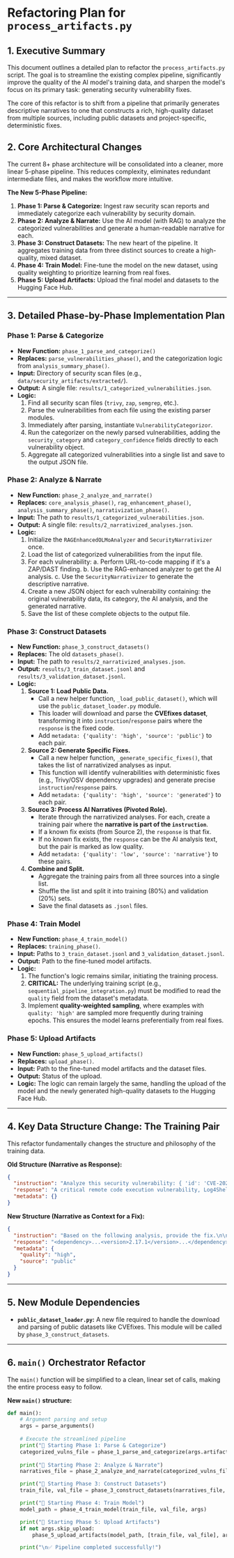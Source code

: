 # Refactoring Plan for `process_artifacts.py`

## 1. Executive Summary

This document outlines a detailed plan to refactor the `process_artifacts.py` script. The goal is to streamline the existing complex pipeline, significantly improve the quality of the AI model's training data, and sharpen the model's focus on its primary task: generating security vulnerability fixes.

The core of this refactor is to shift from a pipeline that primarily generates descriptive narratives to one that constructs a rich, high-quality dataset from multiple sources, including public datasets and project-specific, deterministic fixes.

## 2. Core Architectural Changes

The current 8+ phase architecture will be consolidated into a cleaner, more linear 5-phase pipeline. This reduces complexity, eliminates redundant intermediate files, and makes the workflow more intuitive.

**The New 5-Phase Pipeline:**

1.  **Phase 1: Parse & Categorize:** Ingest raw security scan reports and immediately categorize each vulnerability by security domain.
2.  **Phase 2: Analyze & Narrate:** Use the AI model (with RAG) to analyze the categorized vulnerabilities and generate a human-readable narrative for each.
3.  **Phase 3: Construct Datasets:** The new heart of the pipeline. It aggregates training data from three distinct sources to create a high-quality, mixed dataset.
4.  **Phase 4: Train Model:** Fine-tune the model on the new dataset, using quality weighting to prioritize learning from real fixes.
5.  **Phase 5: Upload Artifacts:** Upload the final model and datasets to the Hugging Face Hub.

---

## 3. Detailed Phase-by-Phase Implementation Plan

### Phase 1: Parse & Categorize

*   **New Function:** `phase_1_parse_and_categorize()`
*   **Replaces:** `parse_vulnerabilities_phase()`, and the categorization logic from `analysis_summary_phase()`.
*   **Input:** Directory of security scan files (e.g., `data/security_artifacts/extracted/`).
*   **Output:** A single file: `results/1_categorized_vulnerabilities.json`.
*   **Logic:**
    1.  Find all security scan files (`trivy`, `zap`, `semgrep`, etc.).
    2.  Parse the vulnerabilities from each file using the existing parser modules.
    3.  Immediately after parsing, instantiate `VulnerabilityCategorizor`.
    4.  Run the categorizer on the newly parsed vulnerabilities, adding the `security_category` and `category_confidence` fields directly to each vulnerability object.
    5.  Aggregate all categorized vulnerabilities into a single list and save to the output JSON file.

### Phase 2: Analyze & Narrate

*   **New Function:** `phase_2_analyze_and_narrate()`
*   **Replaces:** `core_analysis_phase()`, `rag_enhancement_phase()`, `analysis_summary_phase()`, `narrativization_phase()`.
*   **Input:** The path to `results/1_categorized_vulnerabilities.json`.
*   **Output:** A single file: `results/2_narrativized_analyses.json`.
*   **Logic:**
    1.  Initialize the `RAGEnhancedOLMoAnalyzer` and `SecurityNarrativizer` once.
    2.  Load the list of categorized vulnerabilities from the input file.
    3.  For each vulnerability:
        a.  Perform URL-to-code mapping if it's a ZAP/DAST finding.
        b.  Use the RAG-enhanced analyzer to get the AI analysis.
        c.  Use the `SecurityNarrativizer` to generate the descriptive narrative.
    4.  Create a new JSON object for each vulnerability containing: the original vulnerability data, its category, the AI analysis, and the generated narrative.
    5.  Save the list of these complete objects to the output file.

### Phase 3: Construct Datasets

*   **New Function:** `phase_3_construct_datasets()`
*   **Replaces:** The old `datasets_phase()`.
*   **Input:** The path to `results/2_narrativized_analyses.json`.
*   **Output:** `results/3_train_dataset.jsonl` and `results/3_validation_dataset.jsonl`.
*   **Logic:**
    1.  **Source 1: Load Public Data.**
        *   Call a new helper function, `_load_public_dataset()`, which will use the `public_dataset_loader.py` module.
        *   This loader will download and parse the **CVEfixes dataset**, transforming it into `instruction`/`response` pairs where the `response` is the fixed code.
        *   Add `metadata: {'quality': 'high', 'source': 'public'}` to each pair.
    2.  **Source 2: Generate Specific Fixes.**
        *   Call a new helper function, `_generate_specific_fixes()`, that takes the list of narrativized analyses as input.
        *   This function will identify vulnerabilities with deterministic fixes (e.g., Trivy/OSV dependency upgrades) and generate precise `instruction`/`response` pairs.
        *   Add `metadata: {'quality': 'high', 'source': 'generated'}` to each pair.
    3.  **Source 3: Process AI Narratives (Pivoted Role).**
        *   Iterate through the narrativized analyses. For each, create a training pair where the **narrative is part of the `instruction`**.
        *   If a known fix exists (from Source 2), the `response` is that fix.
        *   If no known fix exists, the `response` can be the AI analysis text, but the pair is marked as low quality.
        *   Add `metadata: {'quality': 'low', 'source': 'narrative'}` to these pairs.
    4.  **Combine and Split.**
        *   Aggregate the training pairs from all three sources into a single list.
        *   Shuffle the list and split it into training (80%) and validation (20%) sets.
        *   Save the final datasets as `.jsonl` files.

### Phase 4: Train Model

*   **New Function:** `phase_4_train_model()`
*   **Replaces:** `training_phase()`.
*   **Input:** Paths to `3_train_dataset.jsonl` and `3_validation_dataset.jsonl`.
*   **Output:** Path to the fine-tuned model artifacts.
*   **Logic:**
    1.  The function's logic remains similar, initiating the training process.
    2.  **CRITICAL:** The underlying training script (e.g., `sequential_pipeline_integration.py`) must be modified to read the `quality` field from the dataset's metadata.
    3.  Implement **quality-weighted sampling**, where examples with `quality: 'high'` are sampled more frequently during training epochs. This ensures the model learns preferentially from real fixes.

### Phase 5: Upload Artifacts

*   **New Function:** `phase_5_upload_artifacts()`
*   **Replaces:** `upload_phase()`.
*   **Input:** Path to the fine-tuned model artifacts and the dataset files.
*   **Output:** Status of the upload.
*   **Logic:** The logic can remain largely the same, handling the upload of the model and the newly generated high-quality datasets to the Hugging Face Hub.

---

## 4. Key Data Structure Change: The Training Pair

This refactor fundamentally changes the structure and philosophy of the training data.

**Old Structure (Narrative as Response):**
```json
{
  "instruction": "Analyze this security vulnerability: { 'id': 'CVE-2021-44228', 'tool': 'trivy', ... }",
  "response": "A critical remote code execution vulnerability, Log4Shell, exists in Apache Log4j...",
  "metadata": {}
}
```

**New Structure (Narrative as Context for a Fix):**
```json
{
  "instruction": "Based on the following analysis, provide the fix.\n\nAnalysis: A critical remote code execution vulnerability, Log4Shell, exists in Apache Log4j...\n\nVulnerable Code: <dependency>...</dependency>",
  "response": "<dependency>...<version>2.17.1</version>...</dependency>",
  "metadata": {
    "quality": "high",
    "source": "public"
  }
}
```

---

## 5. New Module Dependencies

*   **`public_dataset_loader.py`:** A new file required to handle the download and parsing of public datasets like CVEfixes. This module will be called by `phase_3_construct_datasets`.

---

## 6. `main()` Orchestrator Refactor

The `main()` function will be simplified to a clean, linear set of calls, making the entire process easy to follow.

**New `main()` structure:**
```python
def main():
    # Argument parsing and setup
    args = parse_arguments()
    
    # Execute the streamlined pipeline
    print("🚀 Starting Phase 1: Parse & Categorize")
    categorized_vulns_file = phase_1_parse_and_categorize(args.artifacts_dir, args.output_dir)
    
    print("🚀 Starting Phase 2: Analyze & Narrate")
    narratives_file = phase_2_analyze_and_narrate(categorized_vulns_file, args.output_dir)

    print("🚀 Starting Phase 3: Construct Datasets")
    train_file, val_file = phase_3_construct_datasets(narratives_file, args.output_dir)

    print("🚀 Starting Phase 4: Train Model")
    model_path = phase_4_train_model(train_file, val_file, args)

    print("🚀 Starting Phase 5: Upload Artifacts")
    if not args.skip_upload:
        phase_5_upload_artifacts(model_path, [train_file, val_file], args)

    print("\n✅ Pipeline completed successfully!")
```